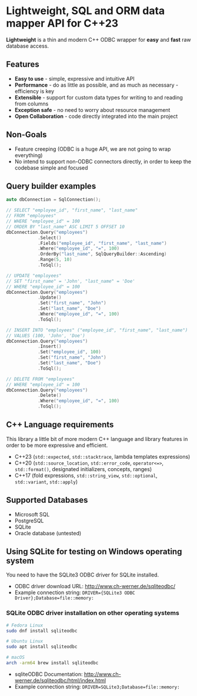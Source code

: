 # Lightweight, SQL and ORM data mapper API for C++23

**Lightweight** is a thin and modern C++ ODBC wrapper for **easy** and **fast** raw database access.

## Features

- **Easy to use** - simple, expressive and intuitive API
- **Performance** - do as little as possible, and as much as necessary - efficiency is key
- **Extensible** - support for custom data types for writing to and reading from columns
- **Exception safe** - no need to worry about resource management
- **Open Collaboration** - code directly integrated into the main project

## Non-Goals

- Feature creeping (ODBC is a huge API, we are not going to wrap everything)
- No intend to support non-ODBC connectors directly, in order to keep the codebase simple and focused

## Query builder examples

```cpp
auto dbConnection = SqlConnection();

// SELECT "employee_id", "first_name", "last_name"
// FROM "employees"
// WHERE "employee_id" = 100
// ORDER BY "last_name" ASC LIMIT 5 OFFSET 10
dbConnection.Query("employees")
            .Select()
            .Fields("employee_id", "first_name", "last_name")
            .Where("employee_id", "=", 100)
            .OrderBy("last_name", SqlQueryBuilder::Ascending)
            .Range(5, 10)
            .ToSql();

// UPDATE "employees"
// SET "first_name" = 'John', "last_name" = 'Doe'
// WHERE "employee_id" = 100
dbConnection.Query("employees")
            .Update()
            .Set("first_name", "John")
            .Set("last_name", "Doe")
            .Where("employee_id", "=", 100)
            .ToSql();

// INSERT INTO "employees" ("employee_id", "first_name", "last_name")
// VALUES (100, 'John', 'Doe')
dbConnection.Query("employees")
            .Insert()
            .Set("employee_id", 100)
            .Set("first_name", "John")
            .Set("last_name", "Doe")
            .ToSql();

// DELETE FROM "employees"
// WHERE "employee_id" = 100
dbConnection.Query("employees")
            .Delete()
            .Where("employee_id", "=", 100)
            .ToSql();
```

## C++ Language requirements

This library a little bit of more modern C++ language and library features in order to be more expressive and efficient.

- C++23 (`std::expected`, `std::stacktrace`, lambda templates expressions)
- C++20 (`std::source_location`, `std::error_code`, `operator<=>`, `std::format()`, designated initializers, concepts, ranges)
- C++17 (fold expressions, `std::string_view`, `std::optional`, `std::variant`, `std::apply`)

## Supported Databases

- Microsoft SQL
- PostgreSQL
- SQLite
- Oracle database (untested)

## Using SQLite for testing on Windows operating system

You need to have the SQLite3 ODBC driver for SQLite installed.

- ODBC driver download URL: http://www.ch-werner.de/sqliteodbc/
- Example connection string: `DRIVER={SQLite3 ODBC Driver};Database=file::memory:`

### SQLite ODBC driver installation on other operating systems

```sh
# Fedora Linux
sudo dnf install sqliteodbc

# Ubuntu Linux
sudo apt install sqliteodbc

# macOS
arch -arm64 brew install sqliteodbc
```

- sqliteODBC Documentation: http://www.ch-werner.de/sqliteodbc/html/index.html
- Example connection string: `DRIVER=SQLite3;Database=file::memory:`
